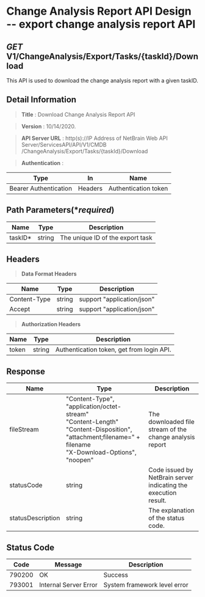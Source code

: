 
# Change Analysis Report API Design -- export change analysis report API

## ***GET*** V1/ChangeAnalysis/Export/Tasks/{taskId}/Download
This API is used to download the change analysis report with a given taskID. 

## Detail Information

> **Title** : Download Change Analysis Report API   <br>

> **Version** : 10/14/2020.

> **API Server URL** : http(s)://IP Address of NetBrain Web API Server/ServicesAPI/API/V1/CMDB /ChangeAnalysis/Export/Tasks/{taskId}/Download  

> **Authentication** : 

| Type | In | Name |
|---|---|---|
|Bearer Authentication| Headers | Authentication token | 

## Path Parameters(****required***)

|**Name**|**Type**|**Description**|
|---|---|---|
|taskID* | string  | The unique ID of the export task  |


## Headers

> **Data Format Headers**

|**Name**|**Type**|**Description**|
|---|---|---|
| Content-Type | string  | support "application/json" |
| Accept | string  | support "application/json" |

> **Authorization Headers**

|**Name**|**Type**|**Description**|
|---|---|---|
| token | string  | Authentication token, get from login API. |

## Response

|**Name**|**Type**|**Description**|
|---|---|---|
|fileStream| "Content-Type", "application/octet-stream"<br>"Content-Length"<br>"Content-Disposition", "attachment;filename=" + filename<br> "X-Download-Options", "noopen"| The downloaded file stream of the change analysis report  |
|statusCode| string | Code issued by NetBrain server indicating the execution result. |
|statusDescription| string | The explanation of the status code.  |

## Status Code

|**Code**|**Message**|**Description**|
|---|---|---|
|790200| OK | Success  |
|793001| Internal Server Error | System framework level error  |







